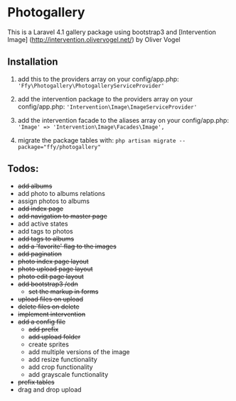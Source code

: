 Photogallery
============
This is a Laravel 4.1 gallery package using bootstrap3 and [Intervention Image] (http://intervention.olivervogel.net/) by Oliver Vogel

Installation
------------
1. add this to the providers array on your config/app.php:
``'Ffy\Photogallery\PhotogalleryServiceProvider'``

2. add the intervention package to the providers array on your config/app.php:
``'Intervention\Image\ImageServiceProvider'``

3. add the intervention facade to the aliases array on your config/app.php:
``'Image' => 'Intervention\Image\Facades\Image',``

4. migrate the package tables with:
``php artisan migrate --package="ffy/photogallery"``

Todos:
-------
- ~~add albums~~
- add photo to albums relations
- assign photos to albums
- ~~add index page~~
- ~~add navigation to master page~~
- add active states
- add tags to photos
- ~~add tags to albums~~
- ~~add a 'favorite' flag to the images~~
- ~~add pagination~~
- ~~photo index page layout~~
- ~~photo upload page layout~~
- ~~photo edit page layout~~
- ~~add bootstrap3 /cdn~~
  * ~~set the markup in forms~~
- ~~upload files on upload~~
- ~~delete files on delete~~
- ~~implement intervention~~
- ~~add a config file~~
  * ~~add prefix~~
  * ~~add upload folder~~
  * create sprites
  * add multiple versions of the image
  * add resize functionality
  * add crop functionality
  * add grayscale functionality
- ~~prefix tables~~
- drag and drop upload
